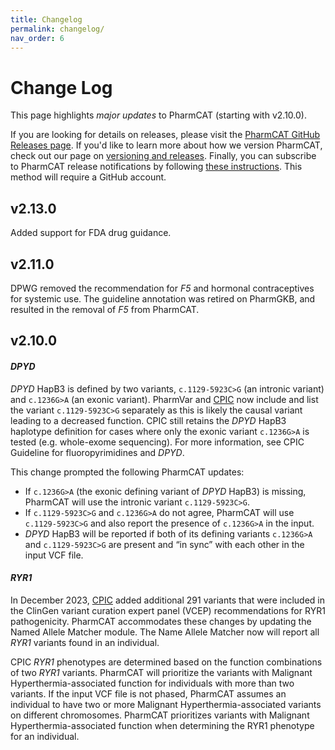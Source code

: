 ```yaml
---
title: Changelog
permalink: changelog/
nav_order: 6
---
```


# Change Log

This page highlights _major updates_ to PharmCAT (starting with v2.10.0).

If you are looking for details on releases, please visit the
[PharmCAT GitHub Releases page](https://github.com/PharmGKB/PharmCAT/releases).  If you'd like to learn more about how
we version PharmCAT, check out our page on [versioning and releases](/versioning).  Finally, you can subscribe to
PharmCAT release notifications by following
[these instructions](/versioning#subscribing-to-release-notifications). This method will require a GitHub account.


## v2.13.0

Added support for FDA drug guidance.


## v2.11.0

DPWG removed the recommendation for _F5_ and hormonal contraceptives for systemic use.
The guideline annotation was retired on PharmGKB, and resulted in the removal of _F5_ from PharmCAT.


## v2.10.0

#### _DPYD_

_DPYD_ HapB3 is defined by two variants, `c.1129-5923C>G` (an intronic variant) and `c.1236G>A` (an exonic variant). PharmVar and [CPIC](https://cpicpgx.org/guidelines/guideline-for-fluoropyrimidines-and-dpyd/) now include and list the variant `c.1129-5923C>G` separately as this is likely the causal variant leading to a decreased function. CPIC still retains the _DPYD_ HapB3 haplotype definition for cases where only the exonic variant `c.1236G>A` is tested (e.g. whole-exome sequencing). For more information, see CPIC Guideline for fluoropyrimidines and _DPYD_.

This change prompted the following PharmCAT updates:

- If `c.1236G>A` (the exonic defining variant of _DPYD_ HapB3) is missing, PharmCAT will use the intronic variant `c.1129-5923C>G`.
- If `c.1129-5923C>G` and `c.1236G>A` do not agree, PharmCAT will use `c.1129-5923C>G` and also report the presence of `c.1236G>A` in the input.
- _DPYD_ HapB3 will be reported if both of its defining variants `c.1236G>A` and `c.1129-5923C>G` are present and “in sync” with each other in the input VCF file.

#### _RYR1_

In December 2023, [CPIC](https://cpicpgx.org/guidelines/cpic-guideline-for-ryr1-and-cacna1s/) added additional 291 variants that were included in the ClinGen variant curation expert panel (VCEP) recommendations for RYR1 pathogenicity. PharmCAT accommodates these changes by updating the Named Allele Matcher module. The Name Allele Matcher now will report all _RYR1_ variants found in an individual. 

CPIC _RYR1_ phenotypes are determined based on the function combinations of two _RYR1_ variants. PharmCAT will prioritize the variants with Malignant Hyperthermia-associated function for individuals with more than two variants. If the input VCF file is not phased, PharmCAT assumes an individual to have two or more Malignant Hyperthermia-associated variants on different chromosomes. PharmCAT prioritizes variants with Malignant Hyperthermia-associated function when determining the RYR1 phenotype for an individual.

